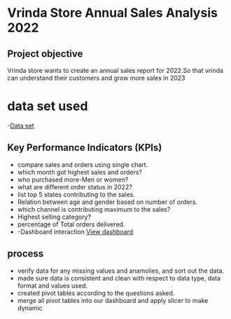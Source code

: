 # Vrinda Store Annual Sales Analysis 2022

## Project objective
Vrinda store wants to create an annual sales report for 2022.So that vrinda can understand their customers and grow more sales in 2023

# data set used
-<a href="https://github.com/keerthi-12334/Data-analysis-dashboard/blob/main/Vrinda%20Store%20Data%20Analysis%20(keerthi).xlsx">Data set</a>

## Key Performance Indicators (KPIs)
- compare sales and orders using single chart.
- which month got highest sales and orders?
- who purchased more-Men or women?
- what are different order status in 2022?
- list top 5 states contributing to the sales.
- Relation between age and gender based on number of orders.
- which channel is contributing maximum to the sales?
- Highest selling category?
- percentage of Total orders delivered.
- -Dashboard interaction <a href="https://github.com/keerthi-12334/Data-analysis-dashboard/blob/main/vrinda%20store%20dashboard%20image.png">View dashboard</a>

## process
- verify data for any missing values and anamolies, and sort out the data.
- made sure data is consistent and clean with respect to data type, data format and values used.
- created pivot tables according to the questions asked.
- merge all pivot tables into our dashboard and apply slicer to make dynamic




